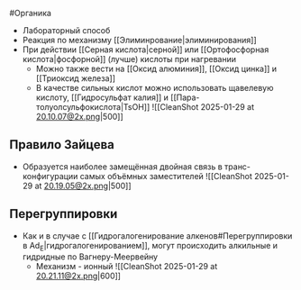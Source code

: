 #Органика 
- Лабораторный способ 
- Реакция по механизму [[Элиминрование|элиминирования]]
- При действии [[Серная кислота|серной]] или [[Ортофосфорная кислота|фосфорной]] (лучше) кислоты при нагревании
	- Можно также вести на [[Оксид алюминия]], [[Оксид цинка]] и [[Триоксид железа]] 
	- В качестве сильных кислот можно использовать щавелевую кислоту, [[Гидросульфат калия]] и [[Пара-толуолсульфокислота|TsOH]]
![[CleanShot 2025-01-29 at 20.10.07@2x.png|500]]
## Правило Зайцева 
- Образуется наиболее замещённая двойная связь в транс-конфигурации самых объёмных заместителей
![[CleanShot 2025-01-29 at 20.19.05@2x.png|500]]
## Перегруппировки
- Как и в случае с [[Гидрогалогенирование алкенов#Перегруппировки в Ad<sub>E</sub>|гидрогалогенированием]], могут происходить алкильные и гидридные по Вагнеру-Меервейну
	- Механизм - ионный 
![[CleanShot 2025-01-29 at 20.21.11@2x.png|600]]